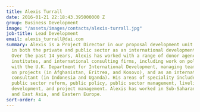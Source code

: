 ```yaml
---
title: Alexis Turrall
date: 2016-01-21 22:18:43.395000000 Z
group: Business Development
image: "/assets/images/contacts/alexis-turrall.jpg"
job-title: Lead Development
email: alexis_turrall@dai.com
summary: Alexis is a Project Director in our proposal development unit. He has worked
  in both the private and public sector as an international development specialist.
  Over the past 14 years, Alexis has worked with a range of donor agencies, development
  institutes, and international consulting firms, including work on policy issues
  with the U.K. Department for International Development, managing teams of consultants
  on projects (in Afghanistan, Eritrea, and Kosovo), and as an international development
  consultant (in Indonesia and Uganda). His areas of speciality include good governance,
  public sector reform, public policy, public sector management, livelihoods, rural
  development, and project management. Alexis has worked in Sub-Saharan Africa, Southeast
  and East Asia, and Eastern Europe.
sort-order: 4
---
```


